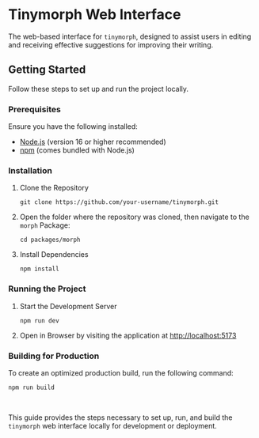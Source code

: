 # Tinymorph Web Interface

The web-based interface for `tinymorph`, designed to assist users in editing and receiving effective suggestions for improving their writing.

## Getting Started

Follow these steps to set up and run the project locally.

### Prerequisites

Ensure you have the following installed:

- [Node.js](https://nodejs.org/) (version 16 or higher recommended)
- [npm](https://www.npmjs.com/) (comes bundled with Node.js)

### Installation

1. Clone the Repository

   ```
   git clone https://github.com/your-username/tinymorph.git
2. Open the folder where the repository was cloned, then navigate to the `morph` Package:

   ```
   cd packages/morph
   ```

3. Install Dependencies
   ```
   npm install
   ```

### Running the Project

1. Start the Development Server

   ```
   npm run dev
   ``` 

2. Open in Browser by visiting the application at [http://localhost:5173](http://localhost:5173)

### Building for Production

To create an optimized production build, run the following command:
```
npm run build
```

<br>

This guide provides the steps necessary to set up, run, and build the `tinymorph` web interface locally for development or deployment.







